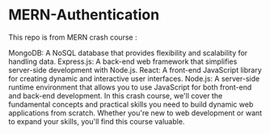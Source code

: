 # MERN-Authentication


This repo is from MERN crash course :

MongoDB: A NoSQL database that provides flexibility and scalability for handling data.
Express.js: A back-end web framework that simplifies server-side development with Node.js.
React: A front-end JavaScript library for creating dynamic and interactive user interfaces.
Node.js: A server-side runtime environment that allows you to use JavaScript for both front-end and back-end development.
In this crash course, we'll cover the fundamental concepts and practical skills you need to build dynamic web applications from scratch. Whether you're new to web development or want to expand your skills, you'll find this course valuable.


